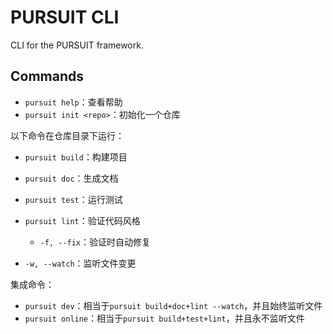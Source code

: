 # PURSUIT CLI

CLI for the PURSUIT framework.

## Commands

- `pursuit help`：查看帮助
- `pursuit init <repo>`：初始化一个仓库

以下命令在仓库目录下运行：

- `pursuit build`：构建项目
- `pursuit doc`：生成文档
- `pursuit test`：运行测试
- `pursuit lint`：验证代码风格
    - `-f, --fix`：验证时自动修复

- `-w, --watch`：监听文件变更

集成命令：

- `pursuit dev`：相当于`pursuit build+doc+lint --watch`，并且始终监听文件
- `pursuit online`：相当于`pursuit build+test+lint`，并且永不监听文件





<!-- - `pursuit watch`：监听js、mcss和md等文件，实时更新脚本、样式和文档。
- `pursuit dist`：生成打包文件（会先清理`./dist`目录）。

    - `-s, --single-run`：只运行一遍测试
    - `-O, --online`：线上模式
 -->


